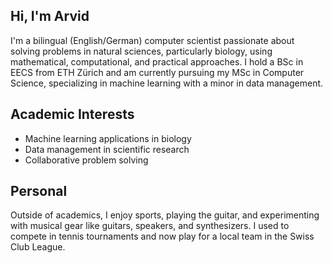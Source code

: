 
## Hi, I'm Arvid

I'm a bilingual (English/German) computer scientist passionate about solving problems in natural sciences, particularly biology, using mathematical, computational, and practical approaches. I hold a BSc in EECS from ETH Zürich and am currently pursuing my MSc in Computer Science, specializing in machine learning with a minor in data management.

## Academic Interests
- Machine learning applications in biology
- Data management in scientific research
- Collaborative problem solving

## Personal
Outside of academics, I enjoy sports, playing the guitar, and experimenting with musical gear like guitars, speakers, and synthesizers. I used to compete in tennis tournaments and now play for a local team in the Swiss Club League.

<!--
**arvban/arvban** is a ✨ _special_ ✨ repository because its `README.md` (this file) appears on your GitHub profile.

Here are some ideas to get you started:

- 🔭 I’m currently working on ...
- 🌱 I’m currently learning ...
- 👯 I’m looking to collaborate on ...
- 🤔 I’m looking for help with ...
- 💬 Ask me about ...
- 📫 How to reach me: ...
- 😄 Pronouns: ...
- ⚡ Fun fact: ...
-->
